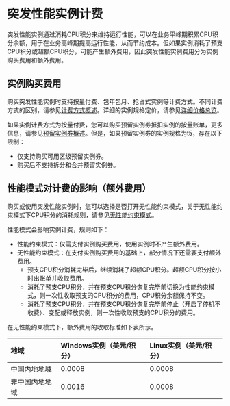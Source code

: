 # 突发性能实例计费

突发性能实例通过消耗CPU积分来维持运行性能，可以在业务平峰期积累CPU积分余额，用于在业务高峰期提高运行性能，从而节约成本。但如果实例消耗了预支CPU积分或超额CPU积分，可能产生额外费用，因此突发性能实例费用分为实例购买费用和额外费用。

## 实例购买费用

购买突发性能实例时支持按量付费、包年包月、抢占式实例等计费方式。不同计费方式的区别，请参见[计费方式概述](/intl.zh-CN/产品计费/计费方式/计费方式概述.md)。详细的实例规格定价，请参见[详细价格总览](https://www.alibabacloud.com/product/ecs)。

如果实例计费方式为按量付费，您可以购买预留实例券抵扣实例的按量账单，更多信息，请参见[预留实例券概述](/intl.zh-CN/实例/选择实例购买方式/预留实例券/预留实例券概述.md)。但是，如果预留实例券的实例规格为t5，存在以下限制：

-   仅支持购买可用区级预留实例券。
-   购买后不支持拆分和合并预留实例券。

## 性能模式对计费的影响（额外费用）

购买或使用突发性能实例时，您可以选择是否打开无性能约束模式，关于无性能约束模式下CPU积分的消耗规则，请参见[无性能约束模式](/intl.zh-CN/实例/选择实例规格/突发型/突发性能实例概述.md)。

性能模式会影响实例计费，规则如下：

-   性能约束模式：仅需支付实例购买费用，使用实例时不产生额外费用。
-   无性能约束模式：在支付实例购买费用的基础上，部分情况下还需要支付额外费用。
    -   预支CPU积分消耗完毕后，继续消耗了超额CPU积分。超额CPU积分按小时出账单并收取费用。
    -   消耗了预支CPU积分，并在预支CPU积分恢复完毕前切换为性能约束模式，则一次性收取预支的CPU积分的费用，CPU积分余额保持不变。
    -   消耗了预支CPU积分，并在预支CPU积分恢复完毕前停止（开启了停机不收费）、变配或释放实例，则一次性收取预支的CPU积分的费用。

在无性能约束模式下，额外费用的收取标准如下表所示。

|地域|Windows实例（美元/积分）|Linux实例（美元/积分）|
|:-|:---------------|:-------------|
|中国内地地域|0.0008|0.0008|
|非中国内地地域|0.0016|0.0008|

